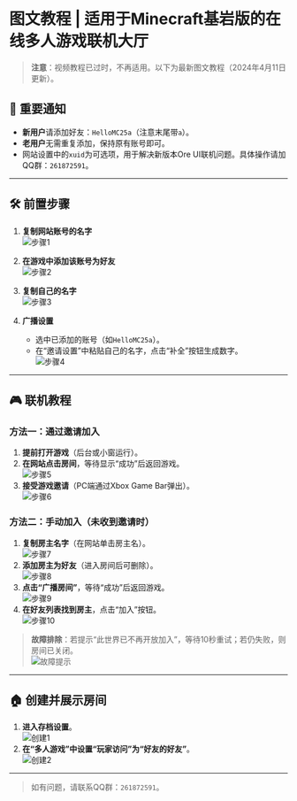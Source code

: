 # 图文教程 | 适用于Minecraft基岩版的在线多人游戏联机大厅

> **注意**：视频教程已过时，不再适用。以下为最新图文教程（2024年4月11日更新）。

## 🔔 重要通知

- **新用户**请添加好友：`HelloMC25a`（注意末尾带`a`）。
- **老用户**无需重复添加，保持原有账号即可。
- 网站设置中的`xuid`为可选项，用于解决新版本Ore UI联机问题。具体操作请加QQ群：`261872591`。

---

## 🛠️ 前置步骤

1. **复制网站账号的名字**  
   ![步骤1](https://dlink.host/1drv/aHR0cHM6Ly8xZHJ2Lm1zL2kvYy83MmJiMWJiYThlOGE5MzY2L0VjMkd2Q3BFSm1KRWk2MTFBTENHRFp3QmU2cGQ3VjRtQ3V4X0I0WWhQSkpVb0E.gif)

2. **在游戏中添加该账号为好友**  
   ![步骤2](https://dlink.host/1drv/aHR0cHM6Ly8xZHJ2Lm1zL2kvYy83MmJiMWJiYThlOGE5MzY2L0VXbkdfUnVzLUJ0THVmS0t3Znc3TzYwQjRxR1ZCdkpuTlV1SHNxaDRVZ1dTa3c.gif)

3. **复制自己的名字**  
   ![步骤3](https://dlink.host/1drv/aHR0cHM6Ly8xZHJ2Lm1zL2kvYy83MmJiMWJiYThlOGE5MzY2L0VVSXo3eWV5bjJ0SGlhcFNRYkctWEhrQkRDU2FkMGloVzdGaUNPRC13RXo0bmc_ZT1FZTI5TkM.gif)

4. **广播设置**
    - 选中已添加的账号（如`HelloMC25a`）。
    - 在“邀请设置”中粘贴自己的名字，点击“补全”按钮生成数字。  
      ![步骤4](https://dlink.host/1drv/aHR0cHM6Ly8xZHJ2Lm1zL2kvYy83MmJiMWJiYThlOGE5MzY2L0VWeVVhYWlBZGdoSW41U240bUJXQ1lnQmkwOHN2RHFwcms3ajhFbVJzSGEzS3c_ZT16aHpSZGw.gif)

---

## 🎮 联机教程

### 方法一：通过邀请加入

1. **提前打开游戏**（后台或小窗运行）。
2. **在网站点击房间**，等待显示“成功”后返回游戏。  
   ![步骤5](https://dlink.host/1drv/aHR0cHM6Ly8xZHJ2Lm1zL2kvYy83MmJiMWJiYThlOGE5MzY2L0VkSWFIcDNFdG9OTnZ4SXppc0V1UnQ4QmhFcWhzOW5iOEdmTEFTNDJUTU9sSkE.gif)
3. **接受游戏邀请**（PC端通过Xbox Game Bar弹出）。  
   ![步骤6](https://dlink.host/1drv/aHR0cHM6Ly8xZHJ2Lm1zL2kvYy83MmJiMWJiYThlOGE5MzY2L0VWQ0FqcURhUG5kRHZfQkJYWFd2MVlvQkRHQ3ktU18zQ1pkQXBmcDlCZXJ4TVE_ZT1nM0wxTTY.gif)

### 方法二：手动加入（未收到邀请时）

1. **复制房主名字**（在网站单击房主名）。  
   ![步骤7](https://dlink.host/1drv/aHR0cHM6Ly8xZHJ2Lm1zL2kvYy83MmJiMWJiYThlOGE5MzY2L0VVb1h3NFpHRHNKR3REODgycUxnOE5jQjRhbWEzNnJna0dsSDJjTG1OUWNnZkE_ZT1Zdjd6SnA.gif)
2. **添加房主为好友**（进入房间后可删除）。  
   ![步骤8](https://dlink.host/1drv/aHR0cHM6Ly8xZHJ2Lm1zL2kvYy83MmJiMWJiYThlOGE5MzY2L0VRcmxyb2VuY01sSHFvY1VVZnhUbDFZQjAtM3hPNmJGbkhSeGhHY0Jtc0Q5NEE.gif)
3. **点击“广播房间”**，等待“成功”后返回游戏。  
   ![步骤9](https://dlink.host/1drv/aHR0cHM6Ly8xZHJ2Lm1zL2kvYy83MmJiMWJiYThlOGE5MzY2L0VZdk1JVFZhNTdaT2pOdjF4MllfdVE0QkIySi1abHljR0ZYYk12cGVJSWJpaFE_ZT1SckVkZjI.gif)
4. **在好友列表找到房主**，点击“加入”按钮。  
   ![步骤10](https://dlink.host/1drv/aHR0cHM6Ly8xZHJ2Lm1zL2kvYy83MmJiMWJiYThlOGE5MzY2L0VSQmV3N0VOUnRWSWtobS1kWTkybWJvQnVKLUZPblEzc25jdms4QjJyMUFVSXc_ZT1tazFmUjI.gif)

> **故障排除**：若提示“此世界已不再开放加入”，等待10秒重试；若仍失败，则房间已关闭。  
> ![故障提示](https://dlink.host/1drv/aHR0cHM6Ly8xZHJ2Lm1zL2kvYy83MmJiMWJiYThlOGE5MzY2L0VYVFRUcHRfb3lKQmhMN2Q1ZEszTm5nQlh0RWdRSWJrR1NYS3BkdUpDR1ZOVEE_ZT1pSjh3bUM.gif)

---

## 🏠 创建并展示房间

1. **进入存档设置**。  
   ![创建1](https://dlink.host/1drv/aHR0cHM6Ly8xZHJ2Lm1zL2kvYy83MmJiMWJiYThlOGE5MzY2L0lRVDgzY1k0Rm1adFE3Y3A2QVB0bVg2NEFlQXRDS2oxbGZJclNkTVdyMXZqTEZZ.jpg)
2. **在“多人游戏”中设置“玩家访问”为“好友的好友”**。  
   ![创建2](https://dlink.host/1drv/aHR0cHM6Ly8xZHJ2Lm1zL2kvYy83MmJiMWJiYThlOGE5MzY2L0lRUnN0RGlrcHJLWFJhb0ZCeGxxSGxnVUFkY3pISWlvVERvTTRPdWNaY0lITEE0.jpg)

---

> 如有问题，请联系QQ群：`261872591`。